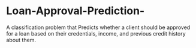 # Loan-Approval-Prediction-
A classification problem that Predicts whether a client should be approved for a loan based on their credentials, income, and previous credit history about them.
